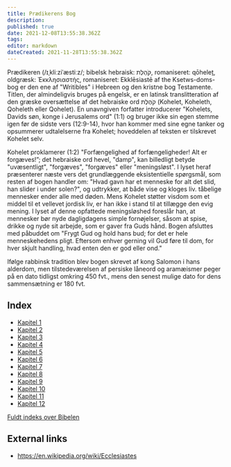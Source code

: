 ```yaml
---
title: Prædikerens Bog
description: 
published: true
date: 2021-12-08T13:55:38.362Z
tags: 
editor: markdown
dateCreated: 2021-11-28T13:55:38.362Z
---
```


Prædikeren (/ɪˌkliːziˈæstiːz/; bibelsk hebraisk: קֹהֶלֶת, romaniseret: qōheleṯ, oldgræsk: Ἐκκλησιαστής, romaniseret: Ekklēsiastē af the Ksetws-doms-bog er den ene af "Writibles" i Hebreen og den kristne bog Testamente. Titlen, der almindeligvis bruges på engelsk, er en latinsk translitteration af den græske oversættelse af det hebraiske ord קֹהֶלֶת (Kohelet, Koheleth, Qoheleth eller Qohelet). En unavngiven forfatter introducerer "Kohelets, Davids søn, konge i Jerusalems ord" (1:1) og bruger ikke sin egen stemme igen før de sidste vers (12:9-14), hvor han kommer med sine egne tanker og opsummerer udtalelserne fra Kohelet; hoveddelen af ​​teksten er tilskrevet Kohelet selv.

Kohelet proklamerer (1:2) "Forfængelighed af forfængeligheder! Alt er forgæves!”; det hebraiske ord hevel, "damp", kan billedligt betyde "uvæsentligt", "forgæves", "forgæves" eller "meningsløst". I lyset heraf præsenterer næste vers det grundlæggende eksistentielle spørgsmål, som resten af ​​bogen handler om: "Hvad gavn har et menneske for alt det slid, han slider i under solen?", og udtrykker, at både vise og kloges liv. tåbelige mennesker ender alle med døden. Mens Kohelet støtter visdom som et middel til et vellevet jordisk liv, er han ikke i stand til at tillægge den evig mening. I lyset af denne opfattede meningsløshed foreslår han, at mennesker bør nyde dagligdagens simple fornøjelser, såsom at spise, drikke og nyde sit arbejde, som er gaver fra Guds hånd. Bogen afsluttes med påbuddet om "Frygt Gud og hold hans bud; for det er hele menneskehedens pligt. Eftersom enhver gerning vil Gud føre til dom, for hver skjult handling, hvad enten den er god eller ond."

Ifølge rabbinsk tradition blev bogen skrevet af kong Salomon i hans alderdom, men tilstedeværelsen af ​​persiske låneord og aramæismer peger på en dato tidligst omkring 450 fvt., mens den senest mulige dato for dens sammensætning er 180 fvt.

## Index

- [Kapitel 1](/da/Bible/Ecclesiastes/1)
- [Kapitel 2](/da/Bible/Ecclesiastes/2)
- [Kapitel 3](/da/Bible/Ecclesiastes/3)
- [Kapitel 4](/da/Bible/Ecclesiastes/4)
- [Kapitel 5](/da/Bible/Ecclesiastes/5)
- [Kapitel 6](/da/Bible/Ecclesiastes/6)
- [Kapitel 7](/da/Bible/Ecclesiastes/7)
- [Kapitel 8](/da/Bible/Ecclesiastes/8)
- [Kapitel 9](/da/Bible/Ecclesiastes/9)
- [Kapitel 10](/da/Bible/Ecclesiastes/10)
- [Kapitel 11](/da/Bible/Ecclesiastes/11)
- [Kapitel 12](/da/Bible/Ecclesiastes/12)



[Fuldt indeks over Bibelen](/da/index/bible)


## External links

- https://en.wikipedia.org/wiki/Ecclesiastes